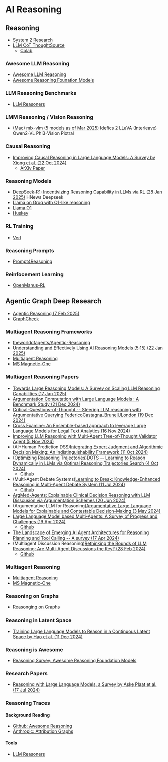 # AI Reasoning

## Reasoning

* [System 2 Research](https://github.com/open-thought/system-2-research)
* [LLM CoT ThoughtSource](https://github.com/OpenBioLink/ThoughtSource)
  * [Colab](https://colab.research.google.com/github/OpenBioLink/ThoughtSource/blob/main/notebooks/tutorial.ipynb/)

### Awesome LLM Reasoning

* [Awesome LLM Reasoning](https://github.com/atfortes/Awesome-LLM-Reasoning)
* [Awesome Reasoning Founation Models](https://github.com/reasoning-survey/Awesome-Reasoning-Foundation-Models)

### LLM Reasoning Benchmarks

* [LLM Reasoners](https://github.com/maitrix-org/llm-reasoners)

### LMM Reasoning / Vision Reasoning

* [(Mac) mlx-vlm (5 models as of Mar 2025)](https://github.com/Blaizzy/mlx-vlm)
  Idefics 2
  LLaVA (Interleave)
  Qwen2-VL
  Phi3-Vision
  Pixtral

### Causal Reasoning

* [Improving Causal Reasoning in Large Language Models: A Survey by Xiong et al. (22 Oct 2024)](https://github.com/chendl02/Awesome-LLM-causal-reasoning)
  * [ArXiv Paper](https://github.com/chendl02/Awesome-LLM-causal-reasoning)


### Reasoning Models

* [DeepSeek-R1: Incentivizing Reasoning Capability in LLMs via RL (28 Jan 2025)](https://news.ycombinator.com/item?id=42823568) HNews Deepseek
* [Llama on Groq with O1-like reasoning](https://github.com/bklieger-groq/g1)
* [Llama O1](https://github.com/SimpleBerry/LLaMA-O1)
* [Huskey](https://huggingface.co/papers/2406.06469)

### RL Training

* [Verl](https://github.com/volcengine/verl)

### Reasoning Prompts

* [Prompt4Reasoning](https://github.com/zjunlp/Prompt4ReasoningPapers)

### Reinfocement Learning

* [OpenManus-RL](https://github.com/OpenManus/OpenManus-RL)

## Agentic Graph Deep Research

* [Agentic Reasoning (7 Feb 2025)](https://github.com/theworldofagents/Agentic-Reasoning)
* [GraphCheck](https://anonymous.4open.science/r/GraphCheck-1D43/README.md)

### Multiagent Reasoning Frameworks

* [theworldofagents/Agentic-Reasoning](https://github.com/theworldofagents/Agentic-Reasoning)
* [Understanding and Effectively Using AI Reasoning Models (5:15) (22 Jan 2025)](https://www.youtube.com/watch?v=f0RbwrBcFmc)
* [Multiagent Reasoning](https://github.com/AdieLaine/multi-agent-reasoning)
* [MS Magnetic-One](https://www.microsoft.com/en-us/research/articles/magentic-one-a-generalist-multi-agent-system-for-solving-complex-tasks)

### Multiagent Reasoning Papers

* [Towards Large Reasoning Models: A Survey on Scaling LLM Reasoning Capabilities (17 Jan 2025)](https://arxiv.org/abs/2312.04854)
* [Argumentation Computation with Large Language Models : A Benchmark Study (21 Dec 2024)](https://arxiv.org/pdf/2412.16725)
* [Critical-Questions-of-Thought -- Steering LLM reasoning with Argumentative Querying FedericoCastagna_BrunelULondon (19 Dec 2024)](https://arxiv.org/abs/2412.15177)
* [Cross Examine: An Ensemble-based approach to leverage Large Language Models for Legal Text Analytics (16 Nov 2024)](https://aclanthology.org/2024.nllp-1.16.pdf)
* [Improving LLM Reasoning with Multi-Agent Tree-of-Thought Validator Agent (5 Nov 2024)](https://arxiv.org/pdf/2409.11527)
* (AI+Human Prediction DSS)[Integrating Expert Judgment and Algorithmic Decision Making: An Indistinguishability Framework (11 Oct 2024)](https://arxiv.org/pdf/2306.01646)
* (Optimizing Reasoning Trajectories)[DOTS -- Learning to Reason Dynamically in LLMs via Optimal Reasoning Trajectories Search (4 Oct 2024)](https://arxiv.org/pdf/2410.03864)
  * [Github](https://github.com/MurongYue/DOTS)
* (Multi-Agent Debate Systems)[Learning to Break: Knowledge-Enhanced Reasoning in Multi-Agent Debate System (11 Jul 2024)](https://arxiv.org/abs/2312.04854)
  * [Github](https://github.com/FutureForMe/MADKE)
* [ArgMed-Agents: Explainable Clinical Decision Reasoning  with LLM Disscusion via Argumentation Schemes (20 Jun 2024)](https://arxiv.org/pdf/2403.06294v2)
* (Argumentative LLM for Reasoning)[Argumentative Large Language Models for Explainable and Contestable Decision-Making (3 May 2024)](https://arxiv.org/abs/2405.02079)
* [Large Language Model based Multi-Agents: A Survey of Progress and Challenges (19 Apr 2024)](https://arxiv.org/pdf/2402.01680v2)
  * [Github](https://github.com/taichengguo/LLM_MultiAgents_Survey_Papers)
* [The Landscape of Emerging AI Agent Architectures for Reasoning Planning and Tool Calling -- A survey (17 Apr 2024)](https://arxiv.org/abs/2404.11584)
* (Multiagent Discussion Reasoning)[Rethinking the Bounds of LLM Reasoning: Are Multi-Agent Discussions the Key? (28 Feb 2024)](https://arxiv.org/pdf/2402.18272)
  * [Github](https://github.com/SecureAIAutonomyLab/MA-ToT)

### Multiagent Reasoning

* [Multiagent Reasoning](https://github.com/AdieLaine/multi-agent-reasoning)
* [MS Magnetic-One](https://www.microsoft.com/en-us/research/articles/magentic-one-a-generalist-multi-agent-system-for-solving-complex-tasks/)


### Reasoning on Graphs

* [Reasonging on Graphs](https://github.com/RManLuo/reasoning-on-graphs)

### Reasoning in Latent Space

* [Training Large Language Models to Reason in a Continuous Latent Space by Hao et al. (11 Dec 2024)](https://arxiv.org/pdf/2412.06769)

### Reasoning is Awesome

* [Reasoning Survey: Awesome Reasoning Foundation Models](https://github.com/reasoning-survey/Awesome-Reasoning-Foundation-Models?tab=readme-ov-file#453-multi-round-prompting)

### Research Papers

* [Reasoning with Large Language Models, a Survey by Aske Plaat et al. (17 Jul 2024)](https://arxiv.org/pdf/2407.11511v1)

### Reasoning Traces

#### Background Reading

* [Github: Awesome Reasoning](https://github.com/atfortes/Awesome-LLM-Reasoning)
* [Anthropic: Attribution Graphs](https://transformer-circuits.pub/2025/attribution-graphs/methods.html)

#### Tools

* [LLM Reasoners](https://github.com/maitrix-org/llm-reasoners)